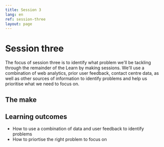 ```yaml
---
title: Session 3
lang: en
ref: session-three
layout: page
---
```


# Session three

The focus of session three is to identify what problem we'll be tackling through the remainder of the Learn by making sessions. We'll use a combination of web analytics, prior user feedback, contact centre data, as well as other sources of information to identify problems and help us prioritise what we need to focus on.  

## The make



## Learning outcomes

* How to use a combination of data and user feedback to identify problems
* How to priortise the right problem to focus on
